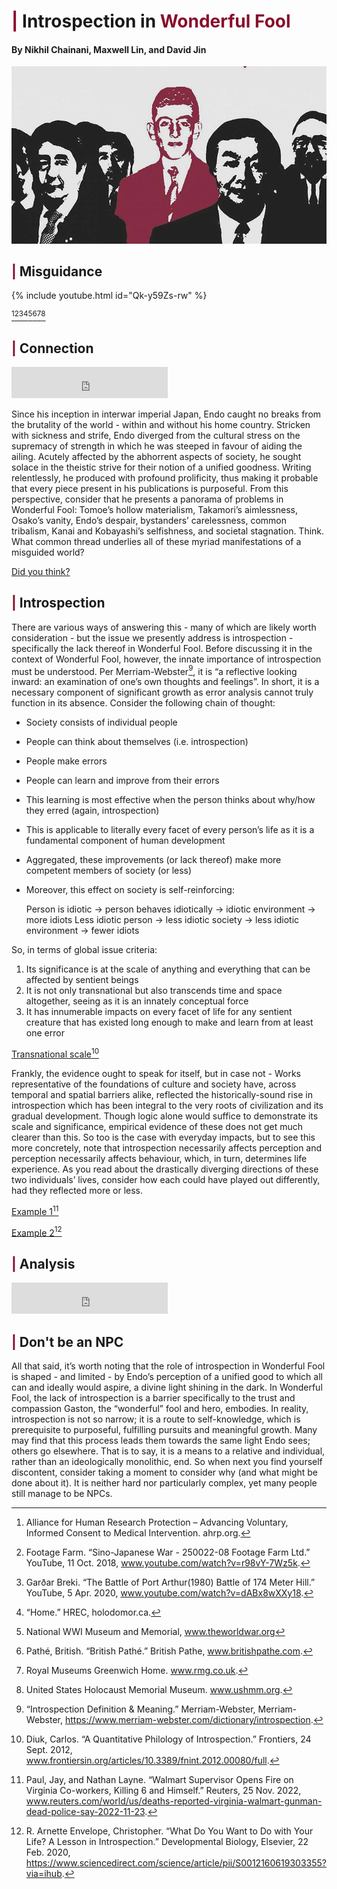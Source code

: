 # <span style="color: #880D2C">|</span> Introspection in <span style="color: #880D2C"> Wonderful Fool </span>

#### By Nikhil Chainani, Maxwell Lin, and David Jin


![This is an image](wonderfool.jpg)


## <span style="color: #880D2C">|</span> Misguidance
{% include youtube.html id="Qk-y59Zs-rw" %}

[^1][^3][^4][^5][^7][^8][^11][^12]

## <span style="color: #880D2C">|</span> Connection
<iframe width="250" height="50" src="https://www.youtube.com/embed/IjyVs3kbZGE" title="YouTube video player" frameborder="0" allow="accelerometer; autoplay; clipboard-write; encrypted-media; gyroscope; picture-in-picture" allowfullscreen></iframe>

Since his inception in interwar imperial Japan, Endo caught no breaks from the brutality of the world - within and without his home country. Stricken with sickness and strife, Endo diverged from the cultural stress on the supremacy of strength in which he was steeped in favour of aiding the ailing. Acutely affected by the abhorrent aspects of society, he sought solace in the theistic strive for their notion of a unified goodness. Writing relentlessly, he produced with profound prolificity, thus making it probable that every piece present in his publications is purposeful. From this perspective, consider that he presents a panorama of problems in Wonderful Fool: Tomoe’s hollow materialism, Takamori’s aimlessness, Osako’s vanity, Endo’s despair, bystanders’ carelessness, common tribalism, Kanai and Kobayashi’s selfishness, and societal stagnation. Think. What common thread underlies all of these myriad manifestations of a misguided world?

[Did you think?](https://docs.google.com/forms/d/124yHCaDCUNAc0mDrndyVyfnh9AyiXDk5wqTz-rl0gcw)

## <span style="color: #880D2C">|</span> Introspection
There are various ways of answering this - many of which are likely worth consideration - but the issue we presently address is introspection - specifically the lack thereof in Wonderful Fool.
Before discussing it in the context of Wonderful Fool, however, the innate importance of introspection must be understood. Per Merriam-Webster[^6], it is “a reflective looking inward: an examination of one’s own thoughts and feelings”. In short, it is a necessary component of significant growth as error analysis cannot truly function in its absence. Consider the following chain of thought:
- Society consists of individual people
- People can think about themselves (i.e. introspection)
- People make errors
- People can learn and improve from their errors
- This learning is most effective when the person thinks about why/how they erred (again, introspection)
- This is applicable to literally every facet of every person’s life as it is a fundamental component of human development
- Aggregated, these improvements (or lack thereof) make more competent members of society (or less)
- Moreover, this effect on society is self-reinforcing:
 
    Person is idiotic -> person behaves idiotically -> idiotic environment -> more idiots
    Less idiotic person -> less idiotic society -> less idiotic environment -> fewer idiots
    
So, in terms of global issue criteria:
1. Its significance is at the scale of anything and everything that can be affected by sentient beings
2. It is not only transnational but also transcends time and space altogether, seeing as it is an innately conceptual force
3. It has innumerable impacts on every facet of life for any sentient creature that has existed long enough to make and learn from at least one error

[Transnational scale](https://www.frontiersin.org/articles/10.3389/fnint.2012.00080/full)[^2]

Frankly, the evidence ought to speak for itself, but in case not - 
Works representative of the foundations of culture and society have, across temporal and spatial barriers alike, reflected the historically-sound rise in introspection which has been integral to the very roots of civilization and its gradual development. Though logic alone would suffice to demonstrate its scale and significance, empirical evidence of these does not get much clearer than this. So too is the case with everyday impacts, but to see this more concretely, note that introspection necessarily affects perception and perception necessarily affects behaviour, which, in turn, determines life experience. As you read about the drastically diverging directions of these two individuals’ lives, consider how each could have played out differently, had they reflected more or less.

[Example 1](https://www.reuters.com/world/us/deaths-reported-virginia-walmart-gunman-dead-police-say-2022-11-23/)[^9]

[Example 2](https://www.sciencedirect.com/science/article/pii/S0012160619303355?via%3Dihub)[^10]

## <span style="color: #880D2C">|</span> Analysis
<iframe width="250" height="50" src="https://www.youtube.com/embed/aQQO0w9aMhs" title="YouTube video player" frameborder="0" allow="accelerometer; autoplay; clipboard-write; encrypted-media; gyroscope; picture-in-picture" allowfullscreen></iframe>

## <span style="color: #880D2C">|</span> Don't be an NPC
All that said, it’s worth noting that the role of introspection in Wonderful Fool is shaped - and limited - by Endo’s perception of a unified good to which all can and ideally would aspire, a divine light shining in the dark. In Wonderful Fool, the lack of introspection is a barrier specifically to the trust and compassion Gaston, the “wonderful” fool and hero, embodies. In reality, introspection is not so narrow; it is a route to self-knowledge, which is prerequisite to purposeful, fulfilling pursuits and meaningful growth. Many may find that this process leads them towards the same light Endo sees; others go elsewhere. That is to say, it is a means to a relative and individual, rather than an ideologically monolithic, end. So when next you find yourself discontent, consider taking a moment to consider why (and what might be done about it). It is neither hard nor particularly complex, yet many people still manage to be NPCs.




[^1]: Alliance for Human Research Protection – Advancing Voluntary, Informed Consent to Medical Intervention. ahrp.org.
[^2]: Diuk, Carlos. “A Quantitative Philology of Introspection.” Frontiers, 24 Sept. 2012, www.frontiersin.org/articles/10.3389/fnint.2012.00080/full.
[^3]: Footage Farm. “Sino-Japanese War - 250022-08 Footage Farm Ltd.” YouTube, 11 Oct. 2018, www.youtube.com/watch?v=r98vY-7Wz5k.
[^4]: Garðar Breki. “The Battle of Port Arthur(1980) Battle of 174 Meter Hill.” YouTube, 5 Apr. 2020, www.youtube.com/watch?v=dABx8wXXy18.
[^5]: “Home.” HREC, holodomor.ca.
[^6]: “Introspection Definition & Meaning.” Merriam-Webster, Merriam-Webster, https://www.merriam-webster.com/dictionary/introspection. 
[^7]: National WWI Museum and Memorial, www.theworldwar.org
[^8]: Pathé, British. “British Pathé.” British Pathe, www.britishpathe.com.
[^9]: Paul, Jay, and Nathan Layne. “Walmart Supervisor Opens Fire on Virginia Co-workers, Killing 6 and Himself.” Reuters, 25 Nov. 2022, www.reuters.com/world/us/deaths-reported-virginia-walmart-gunman-dead-police-say-2022-11-23.
[^10]: R. Arnette Envelope, Christopher. “What Do You Want to Do with Your Life? A Lesson in Introspection.” Developmental Biology, Elsevier, 22 Feb. 2020, https://www.sciencedirect.com/science/article/pii/S0012160619303355?via=ihub. 
[^11]: Royal Museums Greenwich Home. www.rmg.co.uk.
[^12]: United States Holocaust Memorial Museum. www.ushmm.org.
